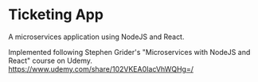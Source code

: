 # Ticketing App

A microservices application using NodeJS and React.

Implemented following Stephen Grider's "Microservices with NodeJS and React" course on Udemy.
https://www.udemy.com/share/102VKEA0IacVhWQHg=/